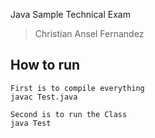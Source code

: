 Java Sample Technical Exam
> Christian Ansel Fernandez

## How to run

```
First is to compile everything
javac Test.java

Second is to run the Class
java Test

```